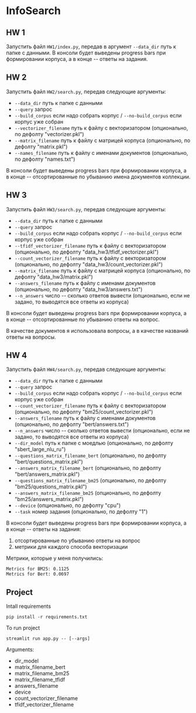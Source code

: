 # InfoSearch

## HW 1

Запустить файл `HW1/index.py`, передав в аргумент `--data_dir` путь к папке с данными. В консоли будет выведены progress bars при формировании корпуса, а в конце -- ответы на задания.

## HW 2

Запустить файл `HW2/search.py`, передав следующие аргументы:
* `--data_dir` путь к папке с данными
* `--query` запрос
* `--build_corpus` если надо собрать корпус / `--no-build_corpus` если корпус уже собран
* `--vectorizer_filename` путь к файлу с векторизатором (опционально, по дефолту "vectorizer.pkl")
* `--matrix_filename` путь к файлу с матрицей корпуса (опционально, по дефолту "matrix.pkl")
* `--names_filename` путь к файлу с именами документов (опционально, по дефолту "names.txt")

В консоли будет выведены progress bars при формировании корпуса, а в конце -- отсортированные по убыванию имена документов коллекции.

## HW 3

Запустить файл `HW3/search.py`, передав следующие аргументы:
* `--data_dir` путь к папке с данными
* `--query` запрос
* `--build_corpus` если надо собрать корпус / `--no-build_corpus` если корпус уже собран
* `--tfidf_vectorizer_filename` путь к файлу с векторизатором (опционально, по дефолту "data_hw3/tfidf_vectorizer.pkl")
* `--count_vectorizer_filename` путь к файлу с векторизатором (опционально, по дефолту "data_hw3/count_vectorizer.pkl")
* `--matrix_filename` путь к файлу с матрицей корпуса (опционально, по дефолту "data_hw3/matrix.pkl")
* `--answers_filename` путь к файлу с именами документов (опционально, по дефолту "data_hw3/answers.txt")
* `--n_answers` число -- сколько ответов вывести (опционально, если не задано, то выводятся все ответы из корпуса)

В консоли будет выведены progress bars при формировании корпуса, а в конце -- отсортированные по убыванию ответы на вопрос.

В качестве документов я использовала вопросы, а в качестве названий ответы на вопросы.

## HW 4

Запустить файл `HW4/search.py`, передав следующие аргументы:
* `--data_dir` путь к папке с данными
* `--query` запрос
* `--build_corpus` если надо собрать корпус / `--no-build_corpus` если корпус уже собран
* `--count_vectorizer_filename` путь к файлу с векторизатором (опционально, по дефолту "bm25/count_vectorizer.pkl")
* `--answers_filename` путь к файлу с именами документов (опционально, по дефолту "bert/answers.txt")
* `--n_answers` число -- сколько ответов вывести (опционально, если не задано, то выводятся все ответы из корпуса)
* `--dir_model` путь к папке с моедлью (опционально, по дефолту "sbert_large_nlu_ru")
* `--questions_matrix_filename_bert` (опционально, по дефолту "bert/questions_matrix.pkl")
* `--answers_matrix_filename_bert` (опционально, по дефолту "bert/answers_matrix.pkl")
* `--questions_matrix_filename_bm25` (опционально, по дефолту "bm25/questions_matrix.pkl")
* `--answers_matrix_filename_bm25` (опционально, по дефолту "bm25/answers_matrix.pkl")
* `--device` (опционально, по дефолту "cpu")
* `--task` номер задания (опционально, по дефолту "1")

В консоли будет выведены progress bars при формировании корпуса, а в конце -- ответы на задания:
1. отсортированные по убыванию ответы на вопрос
2. метрики для каждого способа векторизации

Метрики, которые у меня получились:
```
Metrics for BM25: 0.1125
Metrics for Bert: 0.0697
```

## Project

Intall requirements

```shell
pip install -r requirements.txt
```

To run project

```shell
streamlit run app.py -- [--args]
```

Arguments:
* dir_model
* matrix_filename_bert
* matrix_filename_bm25
* matrix_filename_tfidf
* answers_filename
* device
* count_vectorizer_filename
* tfidf_vectorizer_filename
